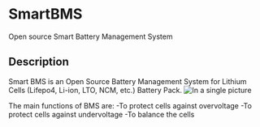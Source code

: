 # SmartBMS
Open source Smart Battery Management System


## Description
Smart BMS is an Open Source Battery Management System for Lithium Cells (Lifepo4, Li-ion, LTO, NCM, etc.) Battery Pack.
![In a single picture](https://www.green-bms.com/wp-content/uploads/2021/06/Green_bms_functional-768x768.png)

The main functions of BMS are:
-To protect cells against overvoltage
-To protect cells against undervoltage
-To balance the cells 
